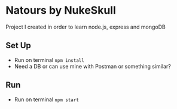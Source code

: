 # Natours by NukeSkull
Project I created  in order to learn node.js, express and mongoDB

## Set Up
- Run on terminal `npm install`
- Need a DB or can use mine with Postman or something similar?

## Run
- Run on terminal `npm start`
